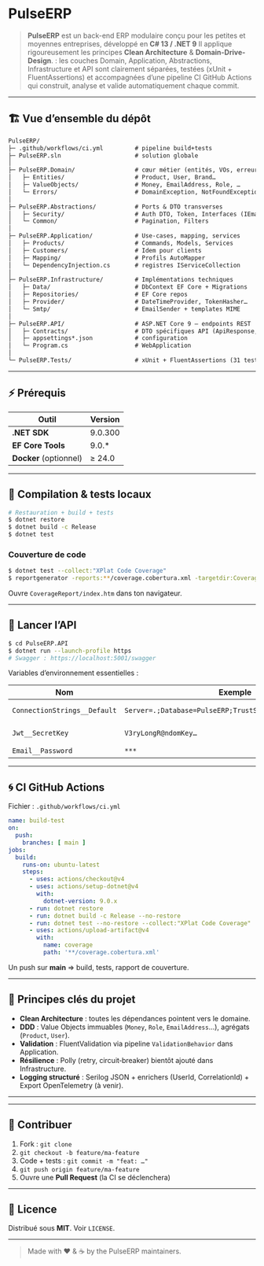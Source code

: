 # PulseERP

>**PulseERP** est un back-end ERP modulaire conçu pour les petites et moyennes entreprises, développé en **C# 13 / .NET 9** 
Il applique rigoureusement les principes **Clean Architecture** & **Domain-Drive-Design**. : les couches Domain, Application, Abstractions, Infrastructure et API sont clairement séparées, testées (xUnit + FluentAssertions) et accompagnées d’une pipeline CI GitHub Actions qui construit, analyse et valide automatiquement chaque commit.

---

## 🏗️ Vue d’ensemble du dépôt

```txt
PulseERP/
├─ .github/workflows/ci.yml         # pipeline build+tests
├─ PulseERP.sln                     # solution globale
│
├─ PulseERP.Domain/                 # cœur métier (entités, VOs, erreurs)
│   ├─ Entities/                    # Product, User, Brand…
│   ├─ ValueObjects/                # Money, EmailAddress, Role, …
│   └─ Errors/                      # DomainException, NotFoundException
│
├─ PulseERP.Abstractions/           # Ports & DTO transverses
│   ├─ Security/                    # Auth DTO, Token, Interfaces (IEmailSender…)
│   └─ Common/                      # Pagination, Filters
│
├─ PulseERP.Application/            # Use‑cases, mapping, services
│   ├─ Products/                    # Commands, Models, Services
│   ├─ Customers/                   # Idem pour clients
│   ├─ Mapping/                     # Profils AutoMapper
│   └─ DependencyInjection.cs       # registres IServiceCollection
│
├─ PulseERP.Infrastructure/         # Implémentations techniques
│   ├─ Data/                        # DbContext EF Core + Migrations
│   ├─ Repositories/                # EF Core repos
│   ├─ Provider/                    # DateTimeProvider, TokenHasher…
│   └─ Smtp/                        # EmailSender + templates MIME
│
├─ PulseERP.API/                    # ASP.NET Core 9 – endpoints REST
│   ├─ Contracts/                   # DTO spécifiques API (ApiResponse, etc.)
│   ├─ appsettings*.json            # configuration
│   └─ Program.cs                   # WebApplication
│
└─ PulseERP.Tests/                  # xUnit + FluentAssertions (31 tests)
```

---

## ⚡ Prérequis

| Outil                  | Version |
| ---------------------- | ------- |
| **.NET SDK**           | 9.0.300 |
| **EF Core Tools**      | 9.0.\*  |
| **Docker** (optionnel) | ≥ 24.0  |

---

## 🔧 Compilation & tests locaux

```bash
# Restauration + build + tests
$ dotnet restore
$ dotnet build -c Release
$ dotnet test
```

### Couverture de code

```bash
$ dotnet test --collect:"XPlat Code Coverage"
$ reportgenerator -reports:**/coverage.cobertura.xml -targetdir:CoverageReport
```

Ouvre `CoverageReport/index.htm` dans ton navigateur.

---

## 🚀 Lancer l’API

```bash
$ cd PulseERP.API
$ dotnet run --launch-profile https
# Swagger : https://localhost:5001/swagger
```

Variables d’environnement essentielles :

| Nom                          | Exemple                                                   | Description              |
| ---------------------------- | --------------------------------------------------------- | ------------------------ |
| `ConnectionStrings__Default` | `Server=.;Database=PulseERP;TrustServerCertificate=True;` | DB SQL Server/PostgreSQL |
| `Jwt__SecretKey`             | `V3ryLongR@ndomKey…`                                      | Clé HMAC JWT 512 bits    |
| `Email__Password`            | `***`                                                     | Mot de passe SMTP        |

---

## 🌀 CI GitHub Actions

Fichier : `.github/workflows/ci.yml`

```yaml
name: build-test
on:
  push:
    branches: [ main ]
jobs:
  build:
    runs-on: ubuntu-latest
    steps:
      - uses: actions/checkout@v4
      - uses: actions/setup-dotnet@v4
        with:
          dotnet-version: 9.0.x
      - run: dotnet restore
      - run: dotnet build -c Release --no-restore
      - run: dotnet test --no-restore --collect:"XPlat Code Coverage"
      - uses: actions/upload-artifact@v4
        with:
          name: coverage
          path: '**/coverage.cobertura.xml'
```

Un push sur **main** ⇒ build, tests, rapport de couverture.

---

## 🎯 Principes clés du projet

* **Clean Architecture** : toutes les dépendances pointent vers le domaine.
* **DDD** : Value Objects immuables (`Money`, `Role`, `EmailAddress`…), agrégats (`Product`, `User`).
* **Validation** : FluentValidation via pipeline `ValidationBehavior` dans Application.
* **Résilience** : Polly (retry, circuit‑breaker) bientôt ajouté dans Infrastructure.
* **Logging structuré** : Serilog JSON + enrichers (UserId, CorrelationId) + Export OpenTelemetry (à venir).

---

---

## 🤝 Contribuer

1. Fork : `git clone`
2. `git checkout -b feature/ma-feature`
3. Code + tests : `git commit -m "feat: …"`
4. `git push origin feature/ma-feature`
5. Ouvre une **Pull Request** (la CI se déclenchera)

---

## 📄 Licence

Distribué sous **MIT**. Voir `LICENSE`.

---

> Made with ❤️ & ☕ by the PulseERP maintainers.
